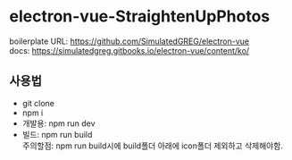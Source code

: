 # electron-vue-StraightenUpPhotos

boilerplate URL: https://github.com/SimulatedGREG/electron-vue   
docs: https://simulatedgreg.gitbooks.io/electron-vue/content/ko/

## 사용법
- git clone
- npm i
- 개발용: npm run dev
- 빌드: npm run build   
주의할점: npm run build시에 build폴더 아래에 icon폴더 제외하고 삭제해야함.